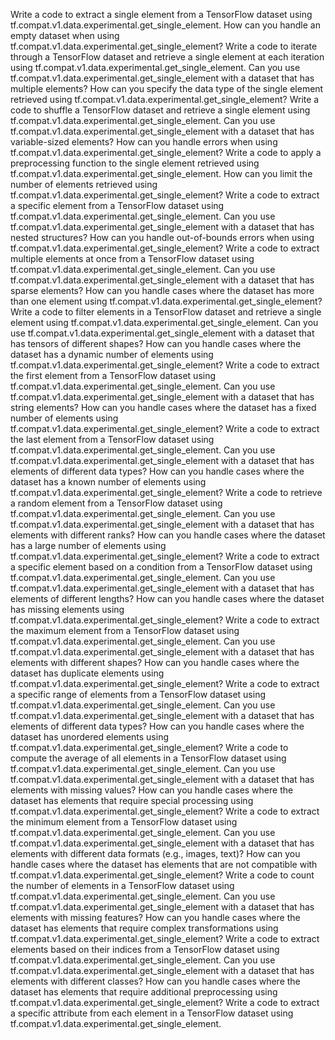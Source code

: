 Write a code to extract a single element from a TensorFlow dataset using tf.compat.v1.data.experimental.get_single_element.
How can you handle an empty dataset when using tf.compat.v1.data.experimental.get_single_element?
Write a code to iterate through a TensorFlow dataset and retrieve a single element at each iteration using tf.compat.v1.data.experimental.get_single_element.
Can you use tf.compat.v1.data.experimental.get_single_element with a dataset that has multiple elements?
How can you specify the data type of the single element retrieved using tf.compat.v1.data.experimental.get_single_element?
Write a code to shuffle a TensorFlow dataset and retrieve a single element using tf.compat.v1.data.experimental.get_single_element.
Can you use tf.compat.v1.data.experimental.get_single_element with a dataset that has variable-sized elements?
How can you handle errors when using tf.compat.v1.data.experimental.get_single_element?
Write a code to apply a preprocessing function to the single element retrieved using tf.compat.v1.data.experimental.get_single_element.
How can you limit the number of elements retrieved using tf.compat.v1.data.experimental.get_single_element?
Write a code to extract a specific element from a TensorFlow dataset using tf.compat.v1.data.experimental.get_single_element.
Can you use tf.compat.v1.data.experimental.get_single_element with a dataset that has nested structures?
How can you handle out-of-bounds errors when using tf.compat.v1.data.experimental.get_single_element?
Write a code to extract multiple elements at once from a TensorFlow dataset using tf.compat.v1.data.experimental.get_single_element.
Can you use tf.compat.v1.data.experimental.get_single_element with a dataset that has sparse elements?
How can you handle cases where the dataset has more than one element using tf.compat.v1.data.experimental.get_single_element?
Write a code to filter elements in a TensorFlow dataset and retrieve a single element using tf.compat.v1.data.experimental.get_single_element.
Can you use tf.compat.v1.data.experimental.get_single_element with a dataset that has tensors of different shapes?
How can you handle cases where the dataset has a dynamic number of elements using tf.compat.v1.data.experimental.get_single_element?
Write a code to extract the first element from a TensorFlow dataset using tf.compat.v1.data.experimental.get_single_element.
Can you use tf.compat.v1.data.experimental.get_single_element with a dataset that has string elements?
How can you handle cases where the dataset has a fixed number of elements using tf.compat.v1.data.experimental.get_single_element?
Write a code to extract the last element from a TensorFlow dataset using tf.compat.v1.data.experimental.get_single_element.
Can you use tf.compat.v1.data.experimental.get_single_element with a dataset that has elements of different data types?
How can you handle cases where the dataset has a known number of elements using tf.compat.v1.data.experimental.get_single_element?
Write a code to retrieve a random element from a TensorFlow dataset using tf.compat.v1.data.experimental.get_single_element.
Can you use tf.compat.v1.data.experimental.get_single_element with a dataset that has elements with different ranks?
How can you handle cases where the dataset has a large number of elements using tf.compat.v1.data.experimental.get_single_element?
Write a code to extract a specific element based on a condition from a TensorFlow dataset using tf.compat.v1.data.experimental.get_single_element.
Can you use tf.compat.v1.data.experimental.get_single_element with a dataset that has elements of different lengths?
How can you handle cases where the dataset has missing elements using tf.compat.v1.data.experimental.get_single_element?
Write a code to extract the maximum element from a TensorFlow dataset using tf.compat.v1.data.experimental.get_single_element.
Can you use tf.compat.v1.data.experimental.get_single_element with a dataset that has elements with different shapes?
How can you handle cases where the dataset has duplicate elements using tf.compat.v1.data.experimental.get_single_element?
Write a code to extract a specific range of elements from a TensorFlow dataset using tf.compat.v1.data.experimental.get_single_element.
Can you use tf.compat.v1.data.experimental.get_single_element with a dataset that has elements of different data types?
How can you handle cases where the dataset has unordered elements using tf.compat.v1.data.experimental.get_single_element?
Write a code to compute the average of all elements in a TensorFlow dataset using tf.compat.v1.data.experimental.get_single_element.
Can you use tf.compat.v1.data.experimental.get_single_element with a dataset that has elements with missing values?
How can you handle cases where the dataset has elements that require special processing using tf.compat.v1.data.experimental.get_single_element?
Write a code to extract the minimum element from a TensorFlow dataset using tf.compat.v1.data.experimental.get_single_element.
Can you use tf.compat.v1.data.experimental.get_single_element with a dataset that has elements with different data formats (e.g., images, text)?
How can you handle cases where the dataset has elements that are not compatible with tf.compat.v1.data.experimental.get_single_element?
Write a code to count the number of elements in a TensorFlow dataset using tf.compat.v1.data.experimental.get_single_element.
Can you use tf.compat.v1.data.experimental.get_single_element with a dataset that has elements with missing features?
How can you handle cases where the dataset has elements that require complex transformations using tf.compat.v1.data.experimental.get_single_element?
Write a code to extract elements based on their indices from a TensorFlow dataset using tf.compat.v1.data.experimental.get_single_element.
Can you use tf.compat.v1.data.experimental.get_single_element with a dataset that has elements with different classes?
How can you handle cases where the dataset has elements that require additional preprocessing using tf.compat.v1.data.experimental.get_single_element?
Write a code to extract a specific attribute from each element in a TensorFlow dataset using tf.compat.v1.data.experimental.get_single_element.